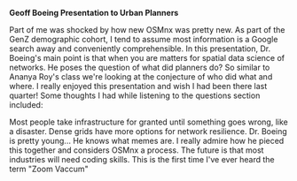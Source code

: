 **Geoff Boeing Presentation to Urban Planners**

Part of me was shocked by how new OSMnx was pretty new. As part of the GenZ demographic cohort, I tend to assume most information is a Google search away and conveniently comprehensible. In this presentation, Dr. Boeing's main point is that when you are matters for spatial data science of networks. He poses the question of what did planners do? So similar to Ananya Roy's class we're looking at the conjecture of who did what and where. I really enjoyed this presentation and wish I had been there last quarter! Some thoughts I had while listening to the questions section included:

Most people take infrastructure for granted until something goes wrong, like a disaster.
Dense grids have more options for network resilience.
Dr. Boeing is pretty young... He knows what memes are. 
I really admire how he pieced this together and considers OSMnx a process.
The future is that most industries will need coding skills. 
This is the first time I've ever heard the term "Zoom Vaccum"
